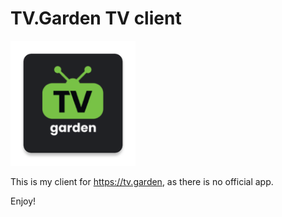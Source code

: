 # TV.Garden TV client #

<img src="https://github.com/gmb7886/TVGardenforTV/blob/master/app/src/main/res/mipmap-xxxhdpi/ic_launcher.png" width="200"/> 

This is my client for https://tv.garden, as there is no official app.

Enjoy!
